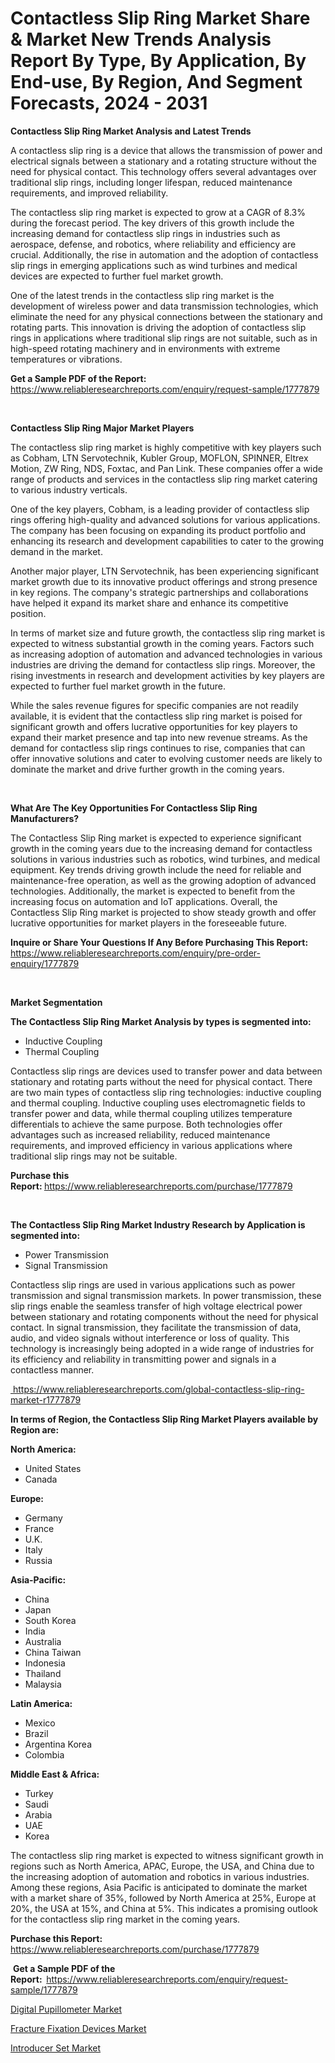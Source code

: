 <p><h1>Contactless Slip Ring Market Share & Market New Trends Analysis Report By Type, By Application, By End-use, By Region, And Segment Forecasts, 2024 - 2031</h1></p><p><strong>Contactless Slip Ring Market Analysis and Latest Trends</strong></p>
<p><p>A contactless slip ring is a device that allows the transmission of power and electrical signals between a stationary and a rotating structure without the need for physical contact. This technology offers several advantages over traditional slip rings, including longer lifespan, reduced maintenance requirements, and improved reliability.</p><p>The contactless slip ring market is expected to grow at a CAGR of 8.3% during the forecast period. The key drivers of this growth include the increasing demand for contactless slip rings in industries such as aerospace, defense, and robotics, where reliability and efficiency are crucial. Additionally, the rise in automation and the adoption of contactless slip rings in emerging applications such as wind turbines and medical devices are expected to further fuel market growth.</p><p>One of the latest trends in the contactless slip ring market is the development of wireless power and data transmission technologies, which eliminate the need for any physical connections between the stationary and rotating parts. This innovation is driving the adoption of contactless slip rings in applications where traditional slip rings are not suitable, such as in high-speed rotating machinery and in environments with extreme temperatures or vibrations.</p></p>
<p><strong>Get a Sample PDF of the Report:&nbsp;</strong> <a href="https://www.reliableresearchreports.com/enquiry/request-sample/1777879">https://www.reliableresearchreports.com/enquiry/request-sample/1777879</a></p>
<p>&nbsp;</p>
<p><strong>Contactless Slip Ring Major Market Players</strong></p>
<p><p>The contactless slip ring market is highly competitive with key players such as Cobham, LTN Servotechnik, Kubler Group, MOFLON, SPINNER, Eltrex Motion, ZW Ring, NDS, Foxtac, and Pan Link. These companies offer a wide range of products and services in the contactless slip ring market catering to various industry verticals.</p><p>One of the key players, Cobham, is a leading provider of contactless slip rings offering high-quality and advanced solutions for various applications. The company has been focusing on expanding its product portfolio and enhancing its research and development capabilities to cater to the growing demand in the market.</p><p>Another major player, LTN Servotechnik, has been experiencing significant market growth due to its innovative product offerings and strong presence in key regions. The company's strategic partnerships and collaborations have helped it expand its market share and enhance its competitive position.</p><p>In terms of market size and future growth, the contactless slip ring market is expected to witness substantial growth in the coming years. Factors such as increasing adoption of automation and advanced technologies in various industries are driving the demand for contactless slip rings. Moreover, the rising investments in research and development activities by key players are expected to further fuel market growth in the future.</p><p>While the sales revenue figures for specific companies are not readily available, it is evident that the contactless slip ring market is poised for significant growth and offers lucrative opportunities for key players to expand their market presence and tap into new revenue streams. As the demand for contactless slip rings continues to rise, companies that can offer innovative solutions and cater to evolving customer needs are likely to dominate the market and drive further growth in the coming years.</p></p>
<p>&nbsp;</p>
<p><strong>What Are The Key Opportunities For Contactless Slip Ring Manufacturers?</strong></p>
<p><p>The Contactless Slip Ring market is expected to experience significant growth in the coming years due to the increasing demand for contactless solutions in various industries such as robotics, wind turbines, and medical equipment. Key trends driving growth include the need for reliable and maintenance-free operation, as well as the growing adoption of advanced technologies. Additionally, the market is expected to benefit from the increasing focus on automation and IoT applications. Overall, the Contactless Slip Ring market is projected to show steady growth and offer lucrative opportunities for market players in the foreseeable future.</p></p>
<p><strong>Inquire or Share Your Questions If Any Before Purchasing This Report:</strong> <a href="https://www.reliableresearchreports.com/enquiry/pre-order-enquiry/1777879">https://www.reliableresearchreports.com/enquiry/pre-order-enquiry/1777879</a></p>
<p>&nbsp;</p>
<p><strong>Market Segmentation</strong></p>
<p><strong>The Contactless Slip Ring Market Analysis by types is segmented into:</strong></p>
<p><ul><li>Inductive Coupling</li><li>Thermal Coupling</li></ul></p>
<p><p>Contactless slip rings are devices used to transfer power and data between stationary and rotating parts without the need for physical contact. There are two main types of contactless slip ring technologies: inductive coupling and thermal coupling. Inductive coupling uses electromagnetic fields to transfer power and data, while thermal coupling utilizes temperature differentials to achieve the same purpose. Both technologies offer advantages such as increased reliability, reduced maintenance requirements, and improved efficiency in various applications where traditional slip rings may not be suitable.</p></p>
<p><strong>Purchase this Report:&nbsp;</strong><a href="https://www.reliableresearchreports.com/purchase/1777879">https://www.reliableresearchreports.com/purchase/1777879</a></p>
<p>&nbsp;</p>
<p><strong>The Contactless Slip Ring Market Industry Research by Application is segmented into:</strong></p>
<p><ul><li>Power Transmission</li><li>Signal Transmission</li></ul></p>
<p><p>Contactless slip rings are used in various applications such as power transmission and signal transmission markets. In power transmission, these slip rings enable the seamless transfer of high voltage electrical power between stationary and rotating components without the need for physical contact. In signal transmission, they facilitate the transmission of data, audio, and video signals without interference or loss of quality. This technology is increasingly being adopted in a wide range of industries for its efficiency and reliability in transmitting power and signals in a contactless manner.</p></p>
<p><a href="https://www.reliableresearchreports.com/global-contactless-slip-ring-market-r1777879">&nbsp;https://www.reliableresearchreports.com/global-contactless-slip-ring-market-r1777879</a></p>
<p><strong>In terms of Region, the Contactless Slip Ring Market Players available by Region are:</strong></p>
<p>
    <p> <strong> North America: </strong>
        <ul>
            <li>United States</li>
            <li>Canada</li>
        </ul>
        </p> 
    <p> <strong> Europe: </strong>
        <ul>
            <li>Germany</li>
            <li>France</li>
            <li>U.K.</li>
            <li>Italy</li>
            <li>Russia</li>
        </ul>
        </p> 
    <p> <strong> Asia-Pacific: </strong>
        <ul>
            <li>China</li>
            <li>Japan</li>
            <li>South Korea</li>
            <li>India</li>
            <li>Australia</li>
            <li>China Taiwan</li>
            <li>Indonesia</li>
            <li>Thailand</li>
            <li>Malaysia</li>
        </ul>
        </p> 
    <p> <strong> Latin America: </strong>
        <ul>
            <li>Mexico</li>
            <li>Brazil</li>
            <li>Argentina Korea</li>
            <li>Colombia</li>
        </ul>
        </p> 
    <p> <strong> Middle East & Africa: </strong>
        <ul>
            <li>Turkey</li>
            <li>Saudi</li>
            <li>Arabia</li>
            <li>UAE</li>
            <li>Korea</li>
        </ul>
    </p>
    </p>
<p><p>The contactless slip ring market is expected to witness significant growth in regions such as North America, APAC, Europe, the USA, and China due to the increasing adoption of automation and robotics in various industries. Among these regions, Asia Pacific is anticipated to dominate the market with a market share of 35%, followed by North America at 25%, Europe at 20%, the USA at 15%, and China at 5%. This indicates a promising outlook for the contactless slip ring market in the coming years.</p></p>
<p><strong>Purchase this Report: </strong><a href="https://www.reliableresearchreports.com/purchase/1777879">https://www.reliableresearchreports.com/purchase/1777879</a></p>
<p>&nbsp;<strong>Get a Sample PDF of the Report:&nbsp;&nbsp;</strong><a href="https://www.reliableresearchreports.com/enquiry/request-sample/1777879">https://www.reliableresearchreports.com/enquiry/request-sample/1777879</a></p>
<p><strong></strong></p>
<p><p><a href="https://www.linkedin.com/pulse/digital-pupillometer-market-competitive-analysis-trends-s9e6e?trackingId=i4MU0ddjBR3u6yWfqtzEXQ%3D%3D">Digital Pupillometer Market</a></p><p><a href="https://www.linkedin.com/pulse/fracture-fixation-devices-market-insight-trends-growth-4tefe?trackingId=gncAm01SeGNGYeZGLDk%2FHw%3D%3D">Fracture Fixation Devices Market</a></p><p><a href="https://www.linkedin.com/pulse/introducer-set-market-insight-trends-growth-forecasted-from-2024-ztvoe?trackingId=6zjZ5I1kjZrcm%2BYFCFFzkg%3D%3D">Introducer Set Market</a></p></p>